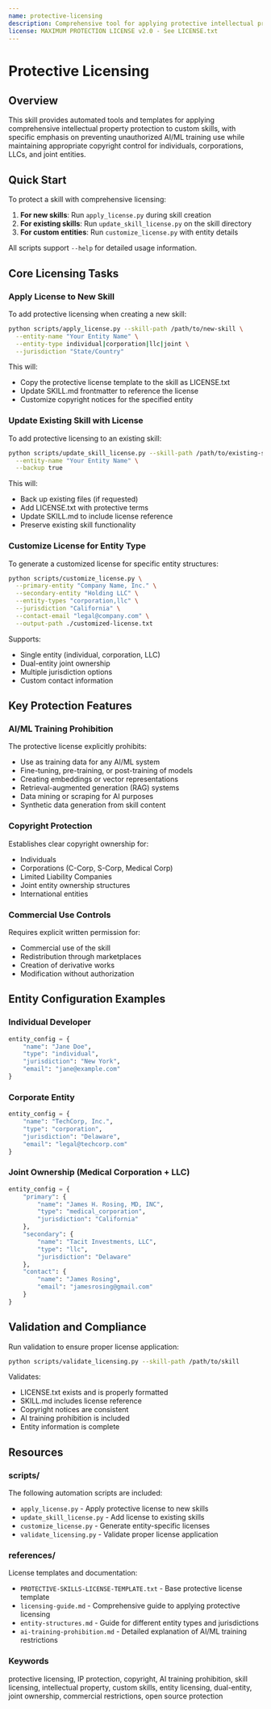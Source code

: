 ```yaml
---
name: protective-licensing
description: Comprehensive tool for applying protective intellectual property licensing to custom skills. This skill should be used when users want to protect their custom skills from AI training, establish copyright ownership (individual or corporate entities), add dual-entity licensing, ensure IP protection, or apply the Protective Skills License to prevent unauthorized use of their skill content for machine learning model training.
license: MAXIMUM PROTECTION LICENSE v2.0 - See LICENSE.txt
---
```


# Protective Licensing

## Overview

This skill provides automated tools and templates for applying comprehensive intellectual property protection to custom skills, with specific emphasis on preventing unauthorized AI/ML training use while maintaining appropriate copyright control for individuals, corporations, LLCs, and joint entities.

## Quick Start

To protect a skill with comprehensive licensing:

1. **For new skills**: Run `apply_license.py` during skill creation
2. **For existing skills**: Run `update_skill_license.py` on the skill directory
3. **For custom entities**: Run `customize_license.py` with entity details

All scripts support `--help` for detailed usage information.

## Core Licensing Tasks

### Apply License to New Skill

To add protective licensing when creating a new skill:

```bash
python scripts/apply_license.py --skill-path /path/to/new-skill \
  --entity-name "Your Entity Name" \
  --entity-type individual|corporation|llc|joint \
  --jurisdiction "State/Country"
```

This will:
- Copy the protective license template to the skill as LICENSE.txt
- Update SKILL.md frontmatter to reference the license
- Customize copyright notices for the specified entity

### Update Existing Skill with License

To add protective licensing to an existing skill:

```bash
python scripts/update_skill_license.py --skill-path /path/to/existing-skill \
  --entity-name "Your Entity Name" \
  --backup true
```

This will:
- Back up existing files (if requested)
- Add LICENSE.txt with protective terms
- Update SKILL.md to include license reference
- Preserve existing skill functionality

### Customize License for Entity Type

To generate a customized license for specific entity structures:

```bash
python scripts/customize_license.py \
  --primary-entity "Company Name, Inc." \
  --secondary-entity "Holding LLC" \
  --entity-types "corporation,llc" \
  --jurisdiction "California" \
  --contact-email "legal@company.com" \
  --output-path ./customized-license.txt
```

Supports:
- Single entity (individual, corporation, LLC)
- Dual-entity joint ownership
- Multiple jurisdiction options
- Custom contact information

## Key Protection Features

### AI/ML Training Prohibition

The protective license explicitly prohibits:
- Use as training data for any AI/ML system
- Fine-tuning, pre-training, or post-training of models
- Creating embeddings or vector representations
- Retrieval-augmented generation (RAG) systems
- Data mining or scraping for AI purposes
- Synthetic data generation from skill content

### Copyright Protection

Establishes clear copyright ownership for:
- Individuals
- Corporations (C-Corp, S-Corp, Medical Corp)
- Limited Liability Companies
- Joint entity ownership structures
- International entities

### Commercial Use Controls

Requires explicit written permission for:
- Commercial use of the skill
- Redistribution through marketplaces
- Creation of derivative works
- Modification without authorization

## Entity Configuration Examples

### Individual Developer
```python
entity_config = {
    "name": "Jane Doe",
    "type": "individual",
    "jurisdiction": "New York",
    "email": "jane@example.com"
}
```

### Corporate Entity
```python
entity_config = {
    "name": "TechCorp, Inc.",
    "type": "corporation",
    "jurisdiction": "Delaware",
    "email": "legal@techcorp.com"
}
```

### Joint Ownership (Medical Corporation + LLC)
```python
entity_config = {
    "primary": {
        "name": "James H. Rosing, MD, INC",
        "type": "medical_corporation",
        "jurisdiction": "California"
    },
    "secondary": {
        "name": "Tacit Investments, LLC",
        "type": "llc",
        "jurisdiction": "Delaware"
    },
    "contact": {
        "name": "James Rosing",
        "email": "jamesrosing@gmail.com"
    }
}
```

## Validation and Compliance

Run validation to ensure proper license application:

```bash
python scripts/validate_licensing.py --skill-path /path/to/skill
```

Validates:
- LICENSE.txt exists and is properly formatted
- SKILL.md includes license reference
- Copyright notices are consistent
- AI training prohibition is included
- Entity information is complete

## Resources

### scripts/

The following automation scripts are included:

- `apply_license.py` - Apply protective license to new skills
- `update_skill_license.py` - Add license to existing skills
- `customize_license.py` - Generate entity-specific licenses
- `validate_licensing.py` - Validate proper license application

### references/

License templates and documentation:

- `PROTECTIVE-SKILLS-LICENSE-TEMPLATE.txt` - Base protective license template
- `licensing-guide.md` - Comprehensive guide to applying protective licensing
- `entity-structures.md` - Guide for different entity types and jurisdictions
- `ai-training-prohibition.md` - Detailed explanation of AI/ML training restrictions

### Keywords

protective licensing, IP protection, copyright, AI training prohibition, skill licensing, intellectual property, custom skills, entity licensing, dual-entity, joint ownership, commercial restrictions, open source protection